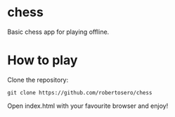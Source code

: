 # chess
Basic chess app for playing offline.

# How to play

Clone the repository:

```
git clone https://github.com/robertosero/chess
```

Open index.html with your favourite browser and enjoy!
